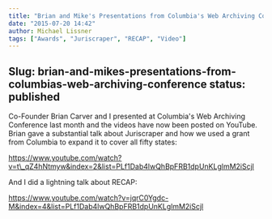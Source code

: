 ```yaml
---
title: "Brian and Mike's Presentations from Columbia's Web Archiving Conference"
date: "2015-07-20 14:42"
author: Michael Lissner
tags: ["Awards", "Juriscraper", "RECAP", "Video"]
---
```

Slug: brian-and-mikes-presentations-from-columbias-web-archiving-conference
status: published
---

Co-Founder Brian Carver and I presented at Columbia's Web Archiving
Conference last month and the videos have now been posted on YouTube.
Brian gave a substantial talk about Juriscraper and how we used a grant
from Columbia to expand it to cover all fifty states:

https://www.youtube.com/watch?v=t\_qZ4hNtmyw&index=2&list=PLf1Dab4lwQhBpFRB1dpUnKLglmM2iScjl

And I did a lightning talk about RECAP:

https://www.youtube.com/watch?v=jqrC0Ygdc-M&index=4&list=PLf1Dab4lwQhBpFRB1dpUnKLglmM2iScjl

